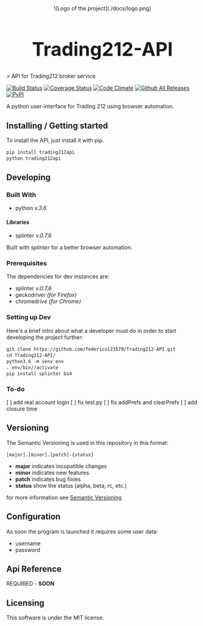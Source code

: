 <center>
![Logo of the project](./docs/logo.png)
</center>
<center><h1 style="font-size: 3.5em; font-weight: bold;">Trading212-API</1></center>
> API for Trading212 broker service

[![Build Status](https://travis-ci.org/federico123579/trading-bot.svg?branch=master)](https://travis-ci.org/federico123579/trading-bot) [![Coverage Status](https://coveralls.io/repos/github/federico123579/Trading212-API/badge.svg?branch=master)](https://coveralls.io/github/federico123579/Trading212-API?branch=master) [![Code Climate](https://img.shields.io/codeclimate/github/federico123579/Trading212-API.svg)](https://codeclimate.com/github/federico123579/Trading212-API) [![Github All Releases](https://img.shields.io/github/downloads/federico123579/Trading212-API/total.svg)](https://github.com/federico123579/Trading212-API/releases) [![PyPI](https://img.shields.io/pypi/v/trading212api.svg)](https://pypi.python.org/pypi/trading212api)

A python user-interface for Trading 212 using browser automation.

## Installing / Getting started

To install the API, just install it with pip.

```shell
pip install trading212api
python trading212api
```

## Developing

### Built With

- python _v.3.6_

#### Libraries

- splinter _v.0.7.6_

Built with *splinter* for a better browser automation.

### Prerequisites

The dependencies for dev instances are:
- splinter _v.0.7.6_
- geckodriver _(for Firefox)_
- chromedrive _(for Chrome)_

### Setting up Dev

Here's a brief intro about what a developer must do in order to start developing
the project further:

```shell
git clone https://github.com/federico123579/Trading212-API.git
cd Trading212-API/
python3.6 -m venv env
. env/bin//activate
pip install splinter bs4
```

### To-do

[ ] add real account login
[ ] fix test.py
[ ] fix addPrefs and clearPrefs
[ ] add closure time

## Versioning

The Semantic Versioning is used in this repository in this format:

    [major].[minor].[patch]-{status}

* **major** indicates incopatible changes
* **minor** indicates new features
* **patch** indicates bug fixies
* **status** show the status (alpha, beta, rc, etc.)

for more information see [Semantic Versioning](http://semver.org/)

## Configuration

As soon the program is launched it requires some user data:
- username
- password

## Api Reference

REQUIRED - **SOON**

## Licensing

This software is under the MIT license.
